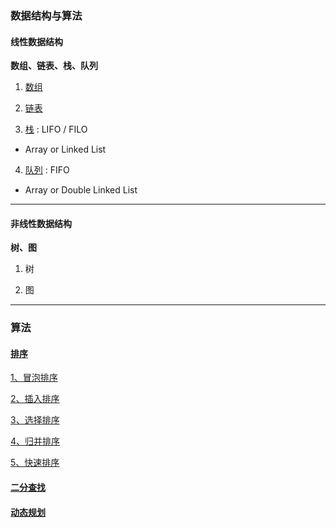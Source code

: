 ### 数据结构与算法

#### 线性数据结构

**数组、链表、栈、队列**

1. [数组](./数组/关于数组.md)

2. [链表](./链表/关于链表.md)

3. [栈](./栈/关于栈.md) : LIFO / FILO

- Array or Linked List

4. [队列](./队列/关于队列.md) : FIFO

- Array or Double Linked List



---



#### 非线性数据结构 

**树、图**

1. 树

2. 图



---



### 算法

#### [排序](./排序/关于排序算法.md)

[1、冒泡排序](./排序/1、冒泡排序.md)

[2、插入排序](./排序/2、插入排序.md)

[3、选择排序](./排序/3、选择排序.md)

[4、归并排序](./排序/5、归并排序.md)

[5、快速排序](./排序/4、快速排序.md)

#### [二分查找](./二分查找/关于查找算法.md)

#### [动态规划](./动态规划/关于动态规划.md)


